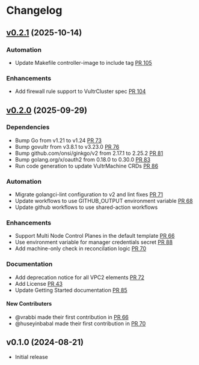 # Changelog
## [v0.2.1](https://github.com/vultr/cluster-api-provider-vultr/compare/v0.2.0...v0.2.1) (2025-10-14)

### Automation
* Update Makefile controller-image to include tag [PR 105](https://github.com/vultr/cluster-api-provider-vultr/pull/105)

### Enhancements
* Add firewall rule support to VultrCluster spec [PR 104](https://github.com/vultr/cluster-api-provider-vultr/pull/104)

## [v0.2.0](https://github.com/vultr/cluster-api-provider-vultr/compare/v0.1.0...v0.2.0) (2025-09-29)

### Dependencies
* Bump Go from v1.21 to v1.24 [PR 73](https://github.com/vultr/cluster-api-provider-vultr/pull/73)
* Bump govultr from v3.8.1 to v3.23.0 [PR 76](https://github.com/vultr/cluster-api-provider-vultr/pull/76)
* Bump github.com/onsi/ginkgo/v2 from 2.17.1 to 2.25.2 [PR 81](https://github.com/vultr/cluster-api-provider-vultr/pull/81)
* Bump golang.org/x/oauth2 from 0.18.0 to 0.30.0 [PR 83](https://github.com/vultr/cluster-api-provider-vultr/pull/83)
* Run code generation to update VultrMachine CRDs [PR 86](https://github.com/vultr/cluster-api-provider-vultr/pull/86)

### Automation
* Migrate golangci-lint configuration to v2 and lint fixes [PR 71](https://github.com/vultr/cluster-api-provider-vultr/pull/71)
* Update workflows to use GITHUB_OUTPUT environment variable [PR 68](https://github.com/vultr/cluster-api-provider-vultr/pull/68)
* Update github workflows to use shared-action workflows

### Enhancements
* Support Multi Node Control Planes in the default template [PR 66](https://github.com/vultr/cluster-api-provider-vultr/pull/66)
* Use environment variable for manager credentials secret [PR 88](https://github.com/vultr/cluster-api-provider-vultr/pull/88)
* Add machine-only check in reconcilation logic [PR 70](https://github.com/vultr/cluster-api-provider-vultr/pull/70)

### Documentation
* Add deprecation notice for all VPC2 elements [PR 72](https://github.com/vultr/cluster-api-provider-vultr/pull/72)
* Add License [PR 43](https://github.com/vultr/cluster-api-provider-vultr/pull/43)
* Update Getting Started documentation [PR 85](https://github.com/vultr/cluster-api-provider-vultr/pull/85)

#### New Contributers
* @vrabbi made their first contribution in [PR 66](https://github.com/vultr/cluster-api-provider-vultr/pull/66)
* @huseyinbabal made their first contribution in [PR 70](https://github.com/vultr/cluster-api-provider-vultr/pull/70)

## v0.1.0 (2024-08-21)
* Initial release
